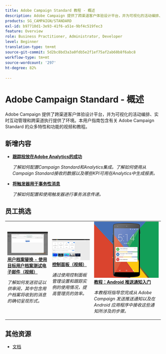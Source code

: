 ```yaml
---
title: Adobe Campaign Standard 教程 - 概述
description: Adobe Campaign 提供了跨渠道客户体验设计平台，并为可视化的活动编排、实时互动管理和跨渠道执行提供了环境。本用户指南包含有关 Adobe Campaign Standard 众多特性和功能的视频和教程。
products: SG_CAMPAIGN/STANDARD
exl-id: b97710d1-3e93-41f6-a51e-9bf4c519fec3
feature: Overview
role: Business Practitioner, Administrator, Developer
level: Beginner
translation-type: tm+mt
source-git-commit: 5d2bc8bd3a3a0fdb5e2f1ef75af2ab60b8f6abc8
workflow-type: tm+mt
source-wordcount: '297'
ht-degree: 82%

---
```


# Adobe Campaign Standard - 概述

Adobe Campaign 提供了跨渠道客户体验设计平台，并为可视化的活动编排、实时互动管理和跨渠道执行提供了环境。本用户指南包含有关 Adobe Campaign Standard 的众多特性和功能的视频和教程。

## 新增内容

* **[跟踪投放在Adobe Analytics的成功](/help/integrations/track-the-success-of-your-deliveries-in-analytics.md)**

   *了解如何配置Campaign Standard和Analytics集成。了解如何使用从Campaign Standard接收的数据以及哪些KPI可用在Analytics中生成报表。*

* **[将触发器用于事务性消息](/help/integrations/using-triggers-for-transactional-messaging-overview.md)**

   *了解如何配置和使用触发器进行事务消息传递。*

## 员工挑选

<table>
<tr>
  <td>
    <a href="./communication-channels/email/profile-substitution.md"> 
      <img alt="用户档案替换 - 使用目标用户档案测试电子邮件（视频）" src="./assets/substitution_tab.png"/>
    </a>
    <div>
      <a href="./communication-channels/email/profile-substitution.md">
    <strong>用户档案替换 - 使用目标用户档案测试电子邮件（视频）</strong>
    </a>
    </div>
    <p>
    <em>了解如何发送验证以供审阅，其中包含用户档案将收到的消息的确切呈现形式。</em>
    <p>
  </td>
   <td>
    <a href="https://docs.adobe.com/content/help/zh-Hans/campaign-standard-learn/control-panel/control-panel-overview.html">
      <img alt="控制面板（视频）" src="./assets/control-panel.png" />
    </a>
    <div>
    <a href="https://docs.adobe.com/content/help/zh-Hans/campaign-standard-learn/control-panel/control-panel-overview.html">
    <strong>控制面板（视频）</strong>
    </a>
    </div>
    <p>
    <em> 通过使用控制面板管理设置和跟踪实例的使用情况，提高管理员的效率。</em>
    <p>
  </td>
  <td>
    <a href="https://docs.adobe.com/content/help/zh-Hans/campaign-standard-learn/getting-started-with-push-notifications-android/introduction.html">
      <img alt="教程：Android 推送通知入门" src="./assets/push-for-android.png" />
    </a>
    <div>
      <a href="https://docs.adobe.com/content/help/en/campaign-standard-learn/getting-started-with-push-notifications-android/introduction.html">
    <strong>教程：Android 推送通知入门</strong>
    </a>
    </div>
    <p>
    <em>本教程将指导您完成从 Adobe Campaign 发送推送通知以及在 Android 应用程序中接收这些通知所涉及的步骤。 </em>
    <p>
  </td>
</tr>
</table>

## 其他资源

* [文档](https://docs.adobe.com/content/help/zh-Hans/campaign-standard/using/campaign-standard-home.html)
